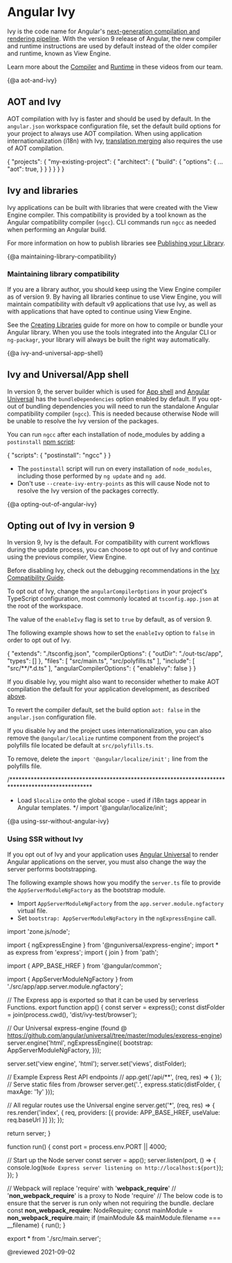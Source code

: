 # Angular Ivy

Ivy is the code name for Angular's [next-generation compilation and rendering pipeline](https://blog.angular.io/a-plan-for-version-8-0-and-ivy-b3318dfc19f7).
With the version 9 release of Angular, the new compiler and runtime instructions are used by default instead of the older compiler and runtime, known as View Engine.

<div class="alert is-helpful">

Learn more about the [Compiler](https://www.youtube.com/watch?v=anphffaCZrQ) and [Runtime](https://www.youtube.com/watch?v=S0o-4yc2n-8) in these videos from our team.

</div>

{@a aot-and-ivy}

## AOT and Ivy

AOT compilation with Ivy is faster and should be used by default.
In the `angular.json` workspace configuration file, set the default build options for your project to always use AOT compilation.
When using application internationalization (i18n) with Ivy, [translation merging][AioGuideI18nCommonMerge] also requires the use of AOT compilation.

<code-example language="json" header="angular.json">

{
  "projects": {
    "my-existing-project": {
      "architect": {
        "build": {
          "options": {
            ...
            "aot": true,
          }
        }
      }
    }
  }
}

</code-example>

## Ivy and libraries

Ivy applications can be built with libraries that were created with the View Engine compiler.
This compatibility is provided by a tool known as the Angular compatibility compiler (`ngcc`).
CLI commands run `ngcc` as needed when performing an Angular build.

For more information on how to publish libraries see [Publishing your Library](guide/creating-libraries#publishing-your-library).

{@a maintaining-library-compatibility}

### Maintaining library compatibility

If you are a library author, you should keep using the View Engine compiler as of version 9.
By having all libraries continue to use View Engine, you will maintain compatibility with default v9 applications that use Ivy, as well as with applications that have opted to continue using View Engine.

See the [Creating Libraries](guide/creating-libraries) guide for more on how to compile or bundle your Angular library.
When you use the tools integrated into the Angular CLI or `ng-packagr`, your library will always be built the right way automatically.

{@a ivy-and-universal-app-shell}

## Ivy and Universal/App shell

In version 9, the server builder which is used for [App shell](guide/app-shell) and [Angular Universal](guide/universal) has the `bundleDependencies` option enabled by default.
If you opt-out of bundling dependencies you will need to run the standalone Angular compatibility compiler (`ngcc`). This is needed because otherwise Node will be unable to resolve the Ivy version of the packages.

You can run `ngcc` after each installation of node_modules by adding a `postinstall` [npm script](https://docs.npmjs.com/misc/scripts):

<code-example language="json" header="package.json">

{
  "scripts": {
    "postinstall": "ngcc"
  }
}

</code-example>

<div class="alert is-important">

*   The `postinstall` script will run on every installation of `node_modules`, including those performed by `ng update` and `ng add`.
*   Don't use `--create-ivy-entry-points` as this will cause Node not to resolve the Ivy version of the packages correctly.

</div>

{@a opting-out-of-angular-ivy}

## Opting out of Ivy in version 9

In version 9, Ivy is the default.
For compatibility with current workflows during the update process, you can choose to opt out of Ivy and continue using the previous compiler, View Engine.

<div class="alert is-helpful">

Before disabling Ivy, check out the debugging recommendations in the [Ivy Compatibility Guide](guide/ivy-compatibility#debugging).

</div>

To opt out of Ivy, change the `angularCompilerOptions` in your project's TypeScript configuration, most commonly located at `tsconfig.app.json` at the root of the workspace.

The value of the `enableIvy` flag is set to `true` by default, as of version 9.

The following example shows how to set the `enableIvy` option to `false` in order to opt out of Ivy.

<code-example language="json" header="tsconfig.app.json">

{
  "extends": "./tsconfig.json",
  "compilerOptions": {
    "outDir": "./out-tsc/app",
    "types": []
  },
  "files": [
    "src/main.ts",
    "src/polyfills.ts"
  ],
  "include": [
    "src/**/*.d.ts"
  ],
  "angularCompilerOptions": {
    "enableIvy": false
  }
}

</code-example>

<div class="alert is-important">

If you disable Ivy, you might also want to reconsider whether to make AOT compilation the default for your application development, as described [above](#aot-and-ivy).

To revert the compiler default, set the build option `aot: false` in the `angular.json` configuration file.

</div>

If you disable Ivy and the project uses internationalization, you can also remove the `@angular/localize` runtime component from the project's polyfills file located be default at `src/polyfills.ts`.

To remove, delete the `import '@angular/localize/init';` line from the polyfills file.

<code-example language="typescript" header="polyfills.ts">

/***************************************************************************************************
 * Load `$localize` onto the global scope - used if i18n tags appear in Angular templates.
 */
import '@angular/localize/init';

</code-example>

{@a using-ssr-without-angular-ivy}

### Using SSR without Ivy

If you opt out of Ivy and your application uses [Angular Universal](guide/universal) to render Angular applications on the server, you must also change the way the server performs bootstrapping.

The following example shows how you modify the `server.ts` file to provide the `AppServerModuleNgFactory` as the bootstrap module.

*   Import `AppServerModuleNgFactory` from the `app.server.module.ngfactory` virtual file.
*   Set `bootstrap: AppServerModuleNgFactory` in the `ngExpressEngine` call.

<code-example language="typescript" header="server.ts">

import 'zone.js/node';

import { ngExpressEngine } from '@nguniversal/express-engine';
import * as express from 'express';
import { join } from 'path';

import { APP_BASE_HREF } from '@angular/common';

import { AppServerModuleNgFactory } from './src/app/app.server.module.ngfactory';

// The Express app is exported so that it can be used by serverless Functions.
export function app() {
  const server = express();
  const distFolder = join(process.cwd(), 'dist/ivy-test/browser');
  
  // Our Universal express-engine (found @ https://github.com/angular/universal/tree/master/modules/express-engine)
  server.engine('html', ngExpressEngine({
    bootstrap: AppServerModuleNgFactory,
  }));
  
  server.set('view engine', 'html');
  server.set('views', distFolder);
  
  // Example Express Rest API endpoints
  // app.get('/api/**', (req, res) => { });
  // Serve static files from /browser
  server.get('*.*', express.static(distFolder, {
    maxAge: '1y'
  }));
  
  // All regular routes use the Universal engine
  server.get('*', (req, res) => {
    res.render('index', { req, providers: [{ provide: APP_BASE_HREF, useValue: req.baseUrl }] });
  });
  
  return server;
}

function run() {
  const port = process.env.PORT || 4000;
  
  // Start up the Node server
  const server = app();
  server.listen(port, () => {
    console.log(`Node Express server listening on http://localhost:${port}`);
  });
}

// Webpack will replace 'require' with '__webpack_require__'
// '__non_webpack_require__' is a proxy to Node 'require'
// The below code is to ensure that the server is run only when not requiring the bundle.
declare const __non_webpack_require__: NodeRequire;
const mainModule = __non_webpack_require__.main;
if (mainModule && mainModule.filename === __filename) {
  run();
}

export * from './src/main.server';

</code-example>

<!-- links -->

[AioGuideI18nCommonMerge]: guide/i18n-common-merge "Common Internationalization task #6: Merge translations into the application | Angular"

<!-- end links -->

@reviewed 2021-09-02
